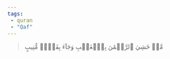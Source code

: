 ```yaml
---
tags: 
 - quran 
 - "Qaf"
---
```


> مَّنۡ خَشِيَ ٱلرَّحۡمَٰنَ بِٱلۡغَيۡبِ وَجَآءَ بِقَلۡبٖ مُّنِيبٍ
